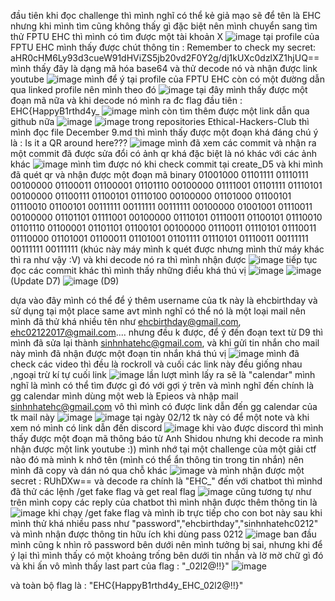 đầu tiên khi đọc challenge thì mình nghĩ có thể kẻ giả mạo sẽ để tên là EHC nhưng khi mình tìm cũng không thấy gì đặc biệt nên mình chuyển sang tìm thử FPTU EHC thì mình có tìm được một tài khoản X 
![image](https://github.com/user-attachments/assets/904860f3-d824-495e-85a2-bbcba9d031cc)
tại profile của FPTU EHC mình thấy được chút thông tin : Remember to check my secret: aHR0cHM6Ly93d3cueW91dHViZS5jb20vd2F0Y2g/dj1kUXc0dzlXZ1hjUQ==
mình thấy đây là dạng mã hóa base64 và thử decode nó và nhận được link youtube 
![image](https://github.com/user-attachments/assets/140f242a-df04-4101-88be-d8004a027475) 
mình để ý tại profile của FPTU EHC còn có một đường dẫn qua linked profile nên mình theo đó 
![image](https://github.com/user-attachments/assets/2a69e8d6-e5be-4bb0-858f-09d35236b315)
tại đây mình thấy được một đoạn mã nữa và khi decode nó mình ra đc flag đầu tiên : EHC{HappyB1rthd4y_
![image](https://github.com/user-attachments/assets/c707f6fe-2561-4154-bbba-9a65abb5e576)
mình còn tìm thêm được một link dẫn qua github nữa 
![image](https://github.com/user-attachments/assets/6f62d8b2-a0de-4038-9650-ee975de9e760)
![image](https://github.com/user-attachments/assets/167f4b18-a6db-449d-8148-64265f688957)
trong repositories Ethical-Hackers-Club thì mình đọc file December 9.md thì mình thấy được một đoạn khá đáng chú ý là : Is it a QR around here???
![image](https://github.com/user-attachments/assets/8329cdc0-06aa-42a7-96d6-45a8b20fb8a3)
mình đã xem các commit và nhận ra một commit đã được sửa đổi có ảnh qr khá đặc biệt là nó khác với các ảnh khác 
![image](https://github.com/user-attachments/assets/abb86b2b-61a1-44e3-b922-dbca73029d1f)
mình tìm được nó khi check commit tại create_D5
và khi mình đã quét qr và nhận được một đoạn mã binary 
01001000 01101111 01110111 00100000 01100011 01100001 01101110 00100000 01111001 01101111 01110101 00100000 01100111 01100101 01110100 00100000 01101000 01100101 01110010 01100101 00111111 00111111 00111111 00100000 01001001 01110011 00100000 01101101 01111001 00100000 01110101 01110011 01100101 01110010 01101110 01100001 01101101 01100101 00100000 01110011 01110101 01110011 01110000 01101001 01100011 01101001 01101111 01110101 01110011 00111111 00111111 00111111 (khúc này máy mình k quét được nhưng mình thử máy khác thì ra như vậy :V)
và khi decode nó ra thì mình nhận được 
![image](https://github.com/user-attachments/assets/0b3a07ed-d040-4498-8cc3-7dbdfbd35f98)
tiếp tục đọc các commit khác thì mình thấy những điều khá thú vị 
![image](https://github.com/user-attachments/assets/df649ad5-ec7a-410a-9c8f-91ccae016dfc) 
![image](https://github.com/user-attachments/assets/91dbaad4-fe23-4db5-bda7-25b59cc78add) (Update D7)
![image](https://github.com/user-attachments/assets/6663e525-4983-4908-9707-e2abb000e428) (D9)

dựa vào đây mình có thể để ý thêm username của tk này là ehcbirthday và sử dụng tại một place same avt
mình nghĩ có thể nó là một loại mail nên mình đã thử khá nhiều tên như ehcbirthday@gmail.com, ehc02122017@gmail.com....
nhưng đều k được, để ý đến đoạn text từ D9 thì mình đã sửa lại thành sinhnhatehc@gmail.com, và khi gửi tin nhắn cho mail này mình đã nhận được một đoạn tin nhắn khá thú vị
![image](https://github.com/user-attachments/assets/f2ef27e5-f53f-47ee-9b39-6553acd736f0)
mình đã check các video thì đều là rockroll và cuối các link này đều giống nhau ,ngoại trừ kí tự cuối link
![image](https://github.com/user-attachments/assets/c4e14818-9fcd-4a7b-b87b-7009a704b458)
lần lượt mình lấy ra sẽ là "calendar"
mình nghĩ là mình có thể tìm được gì đó với gợi ý trên và mình nghĩ đến chính là gg calendar 
mình dùng một web là Epieos và nhập mail sinhnhatehc@gmail.com vô thì mình có được link dẫn đến gg calendar của tk mail này
![image](https://github.com/user-attachments/assets/01876cf4-b177-4a6e-ae02-774b16fc843b)
![image](https://github.com/user-attachments/assets/c313be3a-d688-4906-9553-02ef5633c34b)
tại ngày 02/12 tk này có để một note và khi xem nó mình có link dẫn đến discord
![image](https://github.com/user-attachments/assets/5e68f21f-335b-4710-b322-24f14ce73db4)
khi vào được discord thì mình thấy được một đoạn mã thông báo từ Anh Shidou nhưng khi decode ra mình nhận được một link youtube :))
mình nhớ tại một challenge của một giải ctf nào đó mà mình k nhớ tên (mình có thể ẩn thông tin trong tin nhắn) nên mình đã copy và dán nó qua chỗ khác
![image](https://github.com/user-attachments/assets/c85fbe8f-ac6e-4e4a-9ea1-8e5c3a37ec61)
và mình nhận được một secret : RUhDXw== và decode ra chính là "EHC_"
đến với chatbot thì mìnhd đã thử các lệnh /get fake flag và get real flag
![image](https://github.com/user-attachments/assets/60c3c9c3-d8e9-413b-93a0-23637163538b)
cũng tương tự như trên mình copy các reply của chatbot thì mình nhận được thêm thông tin là 
![image](https://github.com/user-attachments/assets/a0516e49-e3b1-4f38-8cbf-473d10ff06b5)
khi chạy /get fake flag
và mình ib trực tiếp cho con bot này
sau khi mình thử khá nhiều pass như "password","ehcbirthday","sinhnhatehc0212" và mình nhận được thông tin hữu ích khi dùng pass 0212
![image](https://github.com/user-attachments/assets/91755546-ed76-4b2c-93d1-c5989cb7b639)
ban đầu mình cũng k nhìn rõ password bên dưới nên mình tưởng bị sai, nhưng khi để ý lại thì mình thấy có một khoảng trống bên dưới tin nhắn và lờ mờ chữ gì đó và khi ấn vô mình thấy last part của flag : "_02l2@!!}"
![image](https://github.com/user-attachments/assets/2b5b2cbd-59c7-474e-8fe3-a5cf4cadfd4b)

và toàn bộ flag là : "EHC{HappyB1rthd4y_EHC_02l2@!!}"
